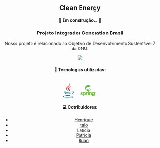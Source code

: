 <div align="center">
<h2 >Clean Energy </h2>
</div>

<h4 align="center"> 
	🚧 Em construção...  🚧
</h4>
<h3  align="center">Projeto Integrador Generation Brasil </h3>
<p align="center"> Nosso projeto é relacionado ao Objetivo de Desenvolvimento Sustentável 7 da ONU: </p>

<div align="center">
  <a href="https://brasil.un.org/pt-br/sdgs/7">
    <img src="https://user-images.githubusercontent.com/72994902/135889449-a2a345e7-9cc3-4bb0-979c-d25576f7cc20.png">
   </a>
   
<h4>🚀 Tecnologias utilizadas: </h4>
 <div style="display: inline_block"><br>
   <img align="center" alt="node" height="50" width="50" src="https://github.com/devicons/devicon/blob/master/icons/java/java-original.svg">
    &nbsp;&nbsp;
   <img align="center" alt="node" height="50" width="50" src="https://github.com/devicons/devicon/blob/master/icons/spring/spring-original-wordmark.svg">
    &nbsp;&nbsp;
  </div>
    
    
<h4>💻 Cotribuidores: </h4>
<div>
  <ul>
    <li>
      <a href="https://github.com/riqueov">Henrique</a>
    </li>
    <li>
      <a href="https://github.com/heiitalo">Ítalo</a>
    </li>
    <li>
      <a href="https://github.com/leticialsouza">Letícia</a>
    </li>
      <li>
        <a href="https://github.com/PatriciaTorresGraciano">Patrícia</a>
      </li>
      <li>
        <a href="https://github.com/RuanSDias">Ruan</a>
     </li>
  </ul>
  </div>
 


